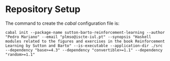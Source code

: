 # Repository Setup

The command to create the _cabal_ configuration file is:

    cabal init --package-name sutton-barto-reinforcement-learning --author "Pedro Mariano" --email "plmso@iscte-iul.pt" --synopsis "Haskell modules related to the figures and exercises in the book Reinforcement Learning by Sutton and Barto" --is-executable --application-dir ./src --dependency "base>=4.3" --dependency "convertible>=1.1" --dependency "random>=1.1"
